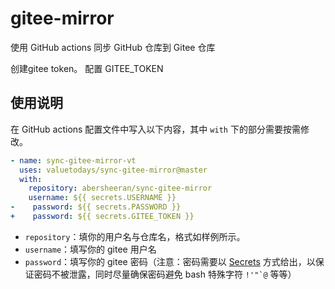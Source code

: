 # gitee-mirror

使用 GitHub actions 同步 GitHub 仓库到 Gitee 仓库

创建gitee token。
配置 GITEE_TOKEN

## 使用说明

在 GitHub actions 配置文件中写入以下内容，其中 `with` 下的部分需要按需修改。

```yaml
- name: sync-gitee-mirror-vt
  uses: valuetodays/sync-gitee-mirror@master
  with:
    repository: abersheeran/sync-gitee-mirror
    username: ${{ secrets.USERNAME }}
-    password: ${{ secrets.PASSWORD }}
+    password: ${{ secrets.GITEE_TOKEN }}
```

- `repository`：填你的用户名与仓库名，格式如样例所示。
- `username`：填写你的 gitee 用户名
- `password`：填写你的 gitee 密码（注意：密码需要以 [Secrets](https://docs.github.com/cn/actions/reference/encrypted-secrets) 方式给出，以保证密码不被泄露，同时尽量确保密码避免 bash 特殊字符 `` !'"`@ `` 等等）
